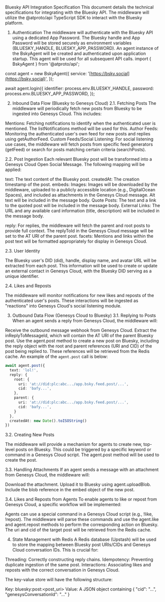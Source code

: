 Bluesky API Integration Specification
This document details the technical specifications for integrating with the Bluesky API. The middleware will utilize the @atproto/api TypeScript SDK to interact with the Bluesky platform.
1. Authentication
The middleware will authenticate with the Bluesky API using a dedicated App Password. The Bluesky handle and App Password will be stored securely as environment variables (BLUESKY_HANDLE, BLUESKY_APP_PASSWORD).
An agent instance of the BskyAgent will be created and authenticated upon application startup. This agent will be used for all subsequent API calls.
import { BskyAgent } from '@atproto/api';

const agent = new BskyAgent({
  service: '[https://bsky.social](https://bsky.social)',
});

await agent.login({
  identifier: process.env.BLUESKY_HANDLE,
  password: process.env.BLUESKY_APP_PASSWORD,
});

2. Inbound Data Flow (Bluesky to Genesys Cloud)
2.1. Fetching Posts
The middleware will periodically fetch new posts from Bluesky to be ingested into Genesys Cloud. This includes:

Mentions: Fetching notifications to identify when the authenticated user is mentioned. The listNotifications method will be used for this.
Author Feeds: Monitoring the authenticated user's own feed for new posts and replies using getAuthorFeed.
Custom Feeds/Social Listening: For social listening use cases, the middleware will fetch posts from specific feed generators (getFeed) or search for posts matching certain criteria (searchPosts).

2.2. Post Ingestion
Each relevant Bluesky post will be transformed into a Genesys Cloud Open Social Message. The following mapping will be applied:

text: The text content of the Bluesky post.
createdAt: The creation timestamp of the post.
embeds:
Images: Images will be downloaded by the middleware, uploaded to a publicly accessible location (e.g., DigitalOcean Spaces), and included as attachments in the Genesys Cloud message. Alt text will be included in the message body.
Quote Posts: The text and a link to the quoted post will be included in the message body.
External Links: The URL and any available card information (title, description) will be included in the message body.


reply: For replies, the middleware will fetch the parent and root posts to provide full context. The replyToId in the Genesys Cloud message will be set to the AT URI of the parent post.
facets: Mentions and links within the post text will be formatted appropriately for display in Genesys Cloud.

2.3. User Identity

The Bluesky user's DID (did), handle, display name, and avatar URL will be extracted from each post.
This information will be used to create or update an external contact in Genesys Cloud, with the Bluesky DID serving as a unique identifier.

2.4. Likes and Reposts

The middleware will monitor notifications for new likes and reposts of the authenticated user's posts.
These interactions will be ingested as "reactions" into Genesys Cloud's social listening module.

3. Outbound Data Flow (Genesys Cloud to Bluesky)
3.1. Replying to Posts
When an agent sends a reply from Genesys Cloud, the middleware will:

Receive the outbound message webhook from Genesys Cloud.
Extract the inReplyToMessageId, which will contain the AT URI of the parent Bluesky post.
Use the agent.post method to create a new post on Bluesky, including the reply object with the root and parent references (URI and CID) of the post being replied to. These references will be retrieved from the Redis cache. An example of the `agent.post` call is below:

```typescript
await agent.post({
  text: 'lol!',
  reply: {
    root: {
      uri: 'at://did:plc:abc.../app.bsky.feed.post/...',
      cid: 'bafy...',
    },
    parent: {
      uri: 'at://did:plc:abc.../app.bsky.feed.post/...',
      cid: 'bafy...',
    }
  },
  createdAt: new Date().toISOString()
})
```

3.2. Creating New Posts

The middleware will provide a mechanism for agents to create new, top-level posts on Bluesky. This could be triggered by a specific keyword or command in a Genesys Cloud script.
The agent.post method will be used to create the post.

3.3. Handling Attachments
If an agent sends a message with an attachment from Genesys Cloud, the middleware will:

Download the attachment.
Upload it to Bluesky using agent.uploadBlob.
Include the blob reference in the embed object of the new post.

3.4. Likes and Reposts from Agents
To enable agents to like or repost from Genesys Cloud, a specific workflow will be implemented:

Agents can use a special command in a Genesys Cloud script (e.g., !like, !repost).
The middleware will parse these commands and use the agent.like and agent.repost methods to perform the corresponding action on Bluesky. The uri and cid of the target post will be retrieved from the Redis cache.

4. State Management with Redis
A Redis database (Upstash) will be used to store the mapping between Bluesky post URIs/CIDs and Genesys Cloud conversation IDs. This is crucial for:

Threading: Correctly constructing reply chains.
Idempotency: Preventing duplicate ingestion of the same post.
Interactions: Associating likes and reposts with the correct conversation in Genesys Cloud.

The key-value store will have the following structure:

Key: bluesky:post:<post_uri>
Value: A JSON object containing { "cid": "...", "genesysConversationId": "..." }

